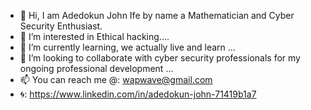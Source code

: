 - 👋 Hi, I am Adedokun John Ife by name a Mathematician and Cyber Security Enthusiast.
- 👀 I’m interested in Ethical hacking....
- 🌱 I’m currently learning, we actually live and learn ...
- 💞️ I’m looking to collaborate with cyber security professionals for my ongoing professional development ...
- 📫 You can reach me @: wapwave@gmail.com
- 🌀: https://www.linkedin.com/in/adedokun-john-71419b1a7
